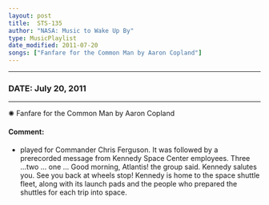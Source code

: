 ```yaml
---
layout: post
title:  STS-135
author: "NASA: Music to Wake Up By"
type: MusicPlaylist
date_modified: 2011-07-20
songs: ["Fanfare for the Common Man by Aaron Copland"]
---
```


----
### DATE: July 20, 2011
----
✺ Fanfare for the Common Man by Aaron Copland

#### Comment:
* played for Commander Chris Ferguson. It was followed by a prerecorded message from Kennedy Space Center employees. Three ...two ... one ... Good morning, Atlantis! the group said. Kennedy salutes you. See you back at wheels stop! Kennedy is home to the space shuttle fleet, along with its launch pads and the people who prepared the shuttles for each trip into space.



<br/>
<center>
	<a target="_blank"
	   href="https://twitter.com/intent/tweet?hashtags=Space,NASA,Playlist,NASAWakeupCalls,SpaceProgram&text={{ page.author}}, '{{ page.songs.first }}' {{ page.title }}, {{ page.date | date: '%B %d, %Y' }}. {{ site.url }}{{ page.url }} @nasawakeupcalls">
	   <i class="fab fa-twitter" alt="Tweet this page" style="font-size: 1.3em;"></i>
	</a>
	&nbsp; 	<i class="fas fa-user-astronaut" style="font-size: 1.5em;"></i> &nbsp;
    <a type="amzn" search="'Fanfare for the Common Man by Aaron Copland'" category="popular music">
        <i class="fab fa-amazon" style="font-size: 1.3em;"></i>
    </a>
</center>
